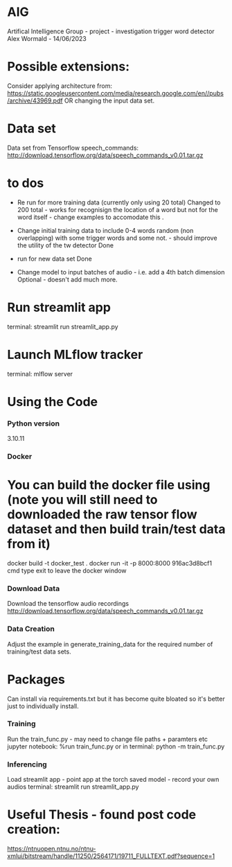 # AIG
Artifical Intelligence Group - project - investigation trigger word detector 
Alex Wormald - 14/06/2023

# Possible extensions:
Consider applying architecture from: https://static.googleusercontent.com/media/research.google.com/en//pubs/archive/43969.pdf
OR changing the input data set.


# Data set
Data set from Tensorflow speech_commands:
http://download.tensorflow.org/data/speech_commands_v0.01.tar.gz

# to dos 

* Re run for more training data (currently only using 20 total) 
Changed to 200 total - works for recognisign the location of a word but not for the word itself - change examples to accomodate this .

* Change initial training data to include 0-4 words random (non overlapping) with some trigger words and some not.  - should improve the utility of the tw detector
Done

* run for new data set
Done

* Change model to input batches of audio - i.e. add a 4th batch dimension
Optional - doesn't add much more.

# Run streamlit app
terminal:
streamlit run streamlit_app.py

# Launch MLflow tracker
terminal:
mlflow server



#  Using the Code 
### Python version
3.10.11

### Docker
# You can build the docker file using (note you will still need to downloaded the raw tensor flow dataset and then build train/test data from it)
docker build -t docker_test .
docker run -it -p 8000:8000 916ac3d8bcf1 cmd
type exit to leave the docker window


### Download Data
Download the tensorflow audio recordings http://download.tensorflow.org/data/speech_commands_v0.01.tar.gz


### Data Creation
Adjust the example in generate_training_data for the required number of training/test data sets.

# Packages
Can install via requirements.txt but it has become quite bloated so it's better just to individually install.

### Training 
Run the train_func.py - may need to change file paths + paramters etc
jupyter notebook:
%run train_func.py
or in terminal:
python -m train_func.py

### Inferencing
Load streamlit app - point app at the torch saved model - record your own audios
terminal:
streamlit run streamlit_app.py

# Useful Thesis - found post code creation:
https://ntnuopen.ntnu.no/ntnu-xmlui/bitstream/handle/11250/2564171/19711_FULLTEXT.pdf?sequence=1